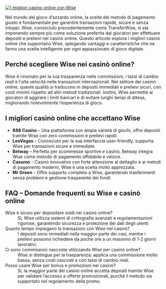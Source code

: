 [![I migliori casino online con Wise](https://123-caf.pages.dev/gitsignup.png)](https://vrmoo.ru/Bt82HjjY)

<div>   <p>Nel mondo del gioco d’azzardo online, la scelta del metodo di pagamento giusto è fondamentale per garantire transazioni rapide, sicure e senza intoppi. Wise, conosciuto precedentemente come TransferWise, si sta imponendo sempre più come soluzione preferita dai giocatori per effettuare depositi e prelievi nei casinò online. Questo articolo esplora i migliori casinò online che supportano Wise, spiegando vantaggi e caratteristiche che ne fanno una scelta intelligente per ogni appassionato di gioco digitale.</p>      <h2>Perché scegliere Wise nei casinò online?</h2>   <p>Wise è rinomato per la sua trasparenza nelle commissioni, i tassi di cambio reali e l'alta velocità nelle transazioni internazionali. Nel settore dei casinò online, queste qualità si traducono in depositi immediati e prelievi sicuri, con costi minimi rispetto ad altri metodi tradizionali. Inoltre, Wise permette ai giocatori di aggirare i limiti bancari e di evitare lunghi tempi di attesa, migliorando notevolmente l’esperienza di gioco.</p>      <h2>I migliori casinò online che accettano Wise</h2>   <ul>     <li><strong>888 Casino</strong> – Una piattaforma con ampia varietà di giochi, offre depositi tramite Wise con zero commissioni e prelievi rapidi.</li>     <li><strong>LeoVegas</strong> – Conosciuto per la sua interfaccia user-friendly, supporta Wise per transazioni sicure e immediate.</li>     <li><strong>Betway</strong> – Perfetto per scommesse sportive e casinò, Betway integra Wise come metodo di pagamento affidabile e veloce.</li>     <li><strong>Casumo</strong> – Casinò innovativo con forte attenzione al dettaglio e ai metodi di pagamento moderni, Wise è una scelta molto apprezzata.</li>     <li><strong>Mr Green</strong> – Offre supporto completo a Wise, garantendo trasferimenti senza problemi e gestione trasparente dei fondi.</li>   </ul>      <h2>FAQ – Domande frequenti su Wise e casinò online</h2>   <dl>     <dt>Wise è sicuro per depositare soldi nei casinò online?</dt>     <dd>Sì, Wise utilizza sistemi di crittografia avanzati e regolamentazioni rigorose, garantendo sicurezza e protezione dei dati degli utenti.</dd>        <dt>Quanto tempo impiegano le transazioni con Wise nei casinò?</dt>     <dd>I depositi sono immediati nella maggior parte dei casi, mentre i prelievi possono richiedere da poche ore a un massimo di 1-2 giorni lavorativi.</dd>        <dt>Ci sono commissioni nascoste utilizzando Wise per casinò online?</dt>     <dd>Wise si distingue per la trasparenza; applica una commissione molto bassa, senza costi nascosti e con tassi di cambio reali.</dd>        <dt>Posso usare Wise per bonus e promozioni nei casinò?</dt>     <dd>Sì, la maggior parte dei casinò online accetta depositi tramite Wise per validare l’accesso a offerte promozionali, purché il metodo sia supportato nel regolamento della promo.</dd>   </dl>   </div>